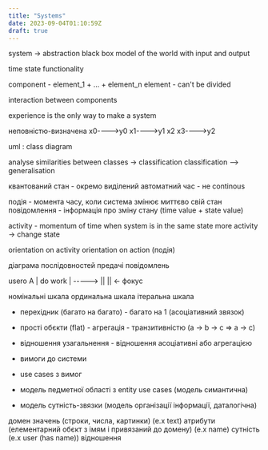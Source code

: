 ```yaml
---
title: "Systems"
date: 2023-09-04T01:10:59Z
draft: true
---
```


system -> abstraction black box
model of the world with input and output


time 
state
functionality


component - element_1 + ... + element_n
element - can't be divided


interaction between components


experience is the only way to make a system


неповністю-визначена
x0---->y0
x1---->y1
x2
x3---->y2


uml : class diagram


analyse similarities between classes -> classification
classification --> generalisation

квантований стан - окремо виділений 
автоматний час - не continous


подія - момента часу, коли система змінює миттєво свій стан
повідомлення - інформація про зміну стану (time value + state value)


activity - momentum of time when system is in the same state
more activity -> change state 


orientation on activity
orientation on action (подія)


діаграма послідовностей предачі повідомлень



usero      A
  | do work
  | -----> ||
           || <- фокус

номінальні шкала
ординальна шкала
ітеральна шкала

- перехідник (багато на багато) - багато на 1 (асоціативний звязок)
- прості обєкти (flat) - агрегація - транзитивністю (a -> b -> c => a -> c)
- відношення узагальнення - відношення асоціативні або агрегацією


- вимоги до системи 
- use cases з вимог 
- модель педметної області з entity use cases (модель симантична) 
- модель сутність-звязки (модель організації інформації, даталогічна)

домен значень (строки, числа, картинки) (e.x text)
атрибути (елементарний обєкт з імям і привязаний до домену) (e.x name)
сутність (e.x user (has name))
відношення

